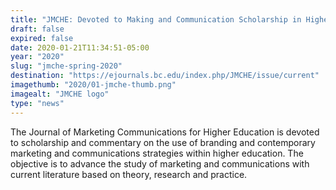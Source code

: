 ```yaml
---
title: "JMCHE: Devoted to Making and Communication Scholarship in Higher Education"
draft: false
expired: false
date: 2020-01-21T11:34:51-05:00
year: "2020"
slug: "jmche-spring-2020"
destination: "https://ejournals.bc.edu/index.php/JMCHE/issue/current"
imagethumb: "2020/01-jmche-thumb.png"
imagealt: "JMCHE logo"
type: "news"
---
```


The Journal of Marketing Communications for Higher Education is devoted to scholarship and commentary on the use of branding and contemporary marketing and communications strategies within higher education. The objective is to advance the study of marketing and communications with current literature based on theory, research and practice.